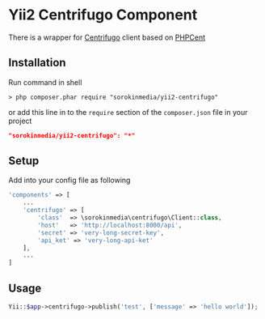 # Yii2 Centrifugo Component
There is a wrapper for [Centrifugo](https://github.com/centrifugal/centrifugo) client based on [PHPCent](https://github.com/centrifugal/phpcent)
## Installation
Run command in shell
```shell
> php composer.phar require "sorokinmedia/yii2-centrifugo"
```
or add this line in to the `require` section of the `composer.json` file in your project 
```json
"sorokinmedia/yii2-centrifugo": "*"
```

## Setup
Add into your config file as following
```php
'components' => [
	...
	'centrifugo' => [
		'class'  => \sorokinmedia\centrifugo\Client::class,
		'host'   => 'http://localhost:8000/api',
		'secret' => 'very-long-secret-key',
		'api_ket' => 'very-long-api-ket'
 	],
	...
]
```

## Usage
```php
Yii::$app->centrifugo->publish('test', ['message' => 'hello world']);
```
